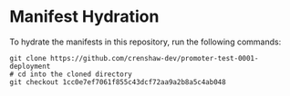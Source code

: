 # Manifest Hydration

To hydrate the manifests in this repository, run the following commands:

```shell
git clone https://github.com/crenshaw-dev/promoter-test-0001-deployment
# cd into the cloned directory
git checkout 1cc0e7ef7061f855c43dcf72aa9a2b8a5c4ab048
```
